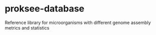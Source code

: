 # proksee-database
Reference library for microorganisms with different genome assembly metrics and statistics
